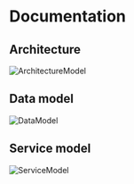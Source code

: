 # Documentation

## Architecture
![ArchitectureModel](http://www.plantuml.com/plantuml/proxy?src=https://raw.githubusercontent.com/jasase/autoupdate.net/master/doc/diagrams/architecture.md "Architecture model")

## Data model

![DataModel](http://www.plantuml.com/plantuml/proxy?src=https://raw.githubusercontent.com/jasase/autoupdate.net/master/doc/diagrams/data.md "Data model")

## Service model

![ServiceModel](http://www.plantuml.com/plantuml/proxy?src=https://raw.githubusercontent.com/jasase/autoupdate.net/master/doc/diagrams/services.md?t=2 "Service model")
